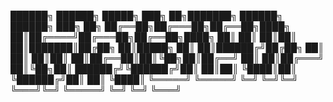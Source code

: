 ██████╗  ██████╗  █████╗ ███╗   ██╗███████╗ ██████╗ ██████╗ ███╗   ██╗
██╔══██╗██╔═══██╗██╔══██╗████╗  ██║██╔════╝██╔═══██╗██╔══██╗████╗  ██║
██║  ██║██║   ██║███████║██╔██╗ ██║█████╗  ██║   ██║██████╔╝██╔██╗ ██║
██║  ██║██║   ██║██╔══██║██║╚██╗██║██╔══╝  ██║   ██║██╔═══╝ ██║╚██╗██║
██████╔╝╚██████╔╝██║  ██║██║ ╚████║██║     ╚██████╔╝██║     ██║ ╚████║
╚═════╝  ╚═════╝ ╚═╝  ╚═╝╚═╝  ╚═══╝╚═╝      ╚═════╝ ╚═╝     ╚═╝  ╚═══╝

